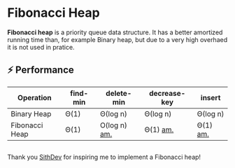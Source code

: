# Fibonacci Heap
**Fibonacci heap** is a priority queue data structure. It has a better amortized running time than, for example Binary heap, but due to a very high overhaed it is not used in pratice.

## ⚡ Performance
| Operation      | find-min  | delete-min                                | decrease-key                          | insert                                |
| -------------- | --------- | ----------------------------------------- | ------------------------------------- | ------------------------------------- |
| Binary Heap    | Θ(1)      | Θ(log n)                                  | Θ(log n)                              | Θ(log n)                              |
| Fibonacci Heap | Θ(1)      | O(log n) [am.](## "amortized complexity") | Θ(1) [am.](## "amortized complexity") | Θ(1) [am.](## "amortized complexity") |

##
Thank you [SithDev](https://www.youtube.com/watch?v=6JxvKfSV9Ns) for inspiring me to implement a Fibonacci heap!
